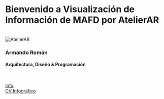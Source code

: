# Bienvenido a Visualización de Información de MAFD por AtelierAR
<br>
<img src="https://mir-s3-cdn-cf.behance.net/user/115/4468f11701997.5f2597be7fe80.jpg" alt="AtelierAR">
<h3> Armando Román </h3>
<h4>Arquitectura, Diseño & Programación</h4>
<br>

[Info](about.md)
<br>
[CV Infográfico](CV-Infografia.md)
